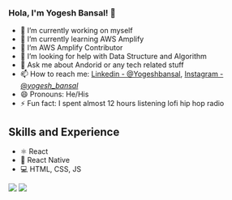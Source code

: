 ### Hola, I'm Yogesh Bansal! 👋

- 🔭 I’m currently working on myself
- 🌱 I’m currently learning AWS Amplify
- 👯 I’m AWS Amplify Contributor
- 🤔 I’m looking for help with Data Structure and Algorithm 
- 💬 Ask me about Andorid or any tech related stuff
- 📫 How to reach me: [Linkedin - @Yogeshbansal](https://www.linkedin.com/in/yogesh-bansal-988a87155/), [Instagram - @_yogesh_bansal_](https://www.instagram.com/_yogesh_bansal_/)
- 😄 Pronouns: He/His
- ⚡ Fun fact: I spent almost 12 hours listening lofi hip hop radio

## Skills and Experience
* ⚛ React
* 📱 React Native
* 💻 HTML, CSS, JS

<img src="https://github-readme-stats.vercel.app/api/top-langs/?username=yogesh-7&amp;theme=dark&amp;hide_langs_below=1%22%20style=%22max-width:100%">
<img src="https://github-readme-stats.vercel.app/api?username=yogesh-7&&show_icons=true&title_color=ffffff&icon_color=79FE96&text_color=daf7dc&bg_color=191919">
